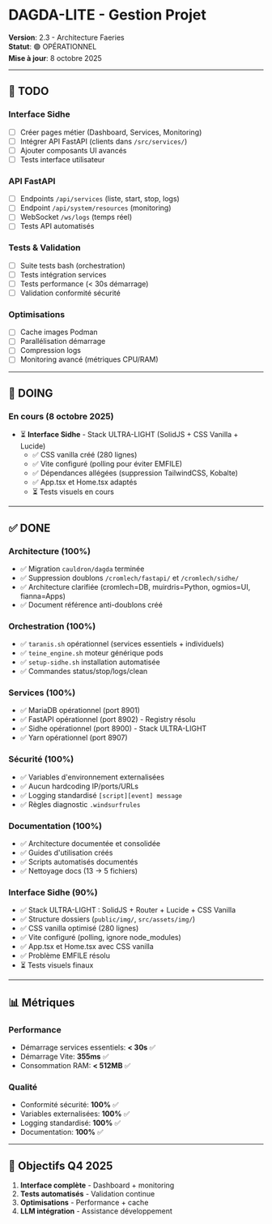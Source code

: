 # DAGDA-LITE - Gestion Projet

**Version**: 2.3 - Architecture Faeries  
**Statut**: 🟢 OPÉRATIONNEL  
**Mise à jour**: 8 octobre 2025

---

## 🎯 TODO

### Interface Sidhe
- [ ] Créer pages métier (Dashboard, Services, Monitoring)
- [ ] Intégrer API FastAPI (clients dans `/src/services/`)
- [ ] Ajouter composants UI avancés
- [ ] Tests interface utilisateur

### API FastAPI
- [ ] Endpoints `/api/services` (liste, start, stop, logs)
- [ ] Endpoint `/api/system/resources` (monitoring)
- [ ] WebSocket `/ws/logs` (temps réel)
- [ ] Tests API automatisés

### Tests & Validation
- [ ] Suite tests bash (orchestration)
- [ ] Tests intégration services
- [ ] Tests performance (< 30s démarrage)
- [ ] Validation conformité sécurité

### Optimisations
- [ ] Cache images Podman
- [ ] Parallélisation démarrage
- [ ] Compression logs
- [ ] Monitoring avancé (métriques CPU/RAM)

---

## 🔄 DOING

### En cours (8 octobre 2025)
- ⏳ **Interface Sidhe** - Stack ULTRA-LIGHT (SolidJS + CSS Vanilla + Lucide)
  - ✅ CSS vanilla créé (280 lignes)
  - ✅ Vite configuré (polling pour éviter EMFILE)
  - ✅ Dépendances allégées (suppression TailwindCSS, Kobalte)
  - ✅ App.tsx et Home.tsx adaptés
  - ⏳ Tests visuels en cours

---

## ✅ DONE

### Architecture (100%)
- ✅ Migration `cauldron/dagda` terminée
- ✅ Suppression doublons `/cromlech/fastapi/` et `/cromlech/sidhe/`
- ✅ Architecture clarifiée (cromlech=DB, muirdris=Python, ogmios=UI, fianna=Apps)
- ✅ Document référence anti-doublons créé

### Orchestration (100%)
- ✅ `taranis.sh` opérationnel (services essentiels + individuels)
- ✅ `teine_engine.sh` moteur générique pods
- ✅ `setup-sidhe.sh` installation automatisée
- ✅ Commandes status/stop/logs/clean

### Services (100%)
- ✅ MariaDB opérationnel (port 8901)
- ✅ FastAPI opérationnel (port 8902) - Registry résolu
- ✅ Sidhe opérationnel (port 8900) - Stack ULTRA-LIGHT
- ✅ Yarn opérationnel (port 8907)

### Sécurité (100%)
- ✅ Variables d'environnement externalisées
- ✅ Aucun hardcoding IP/ports/URLs
- ✅ Logging standardisé `[script][event] message`
- ✅ Règles diagnostic `.windsurfrules`

### Documentation (100%)
- ✅ Architecture documentée et consolidée
- ✅ Guides d'utilisation créés
- ✅ Scripts automatisés documentés
- ✅ Nettoyage docs (13 → 5 fichiers)

### Interface Sidhe (90%)
- ✅ Stack ULTRA-LIGHT : SolidJS + Router + Lucide + CSS Vanilla
- ✅ Structure dossiers (`public/img/`, `src/assets/img/`)
- ✅ CSS vanilla optimisé (280 lignes)
- ✅ Vite configuré (polling, ignore node_modules)
- ✅ App.tsx et Home.tsx avec CSS vanilla
- ✅ Problème EMFILE résolu
- ⏳ Tests visuels finaux

---

## 📊 Métriques

### Performance
- Démarrage services essentiels: **< 30s** ✅
- Démarrage Vite: **355ms** ✅
- Consommation RAM: **< 512MB** ✅

### Qualité
- Conformité sécurité: **100%** ✅
- Variables externalisées: **100%** ✅
- Logging standardisé: **100%** ✅
- Documentation: **100%** ✅

---

## 🎯 Objectifs Q4 2025

1. **Interface complète** - Dashboard + monitoring
2. **Tests automatisés** - Validation continue
3. **Optimisations** - Performance + cache
4. **LLM intégration** - Assistance développement
